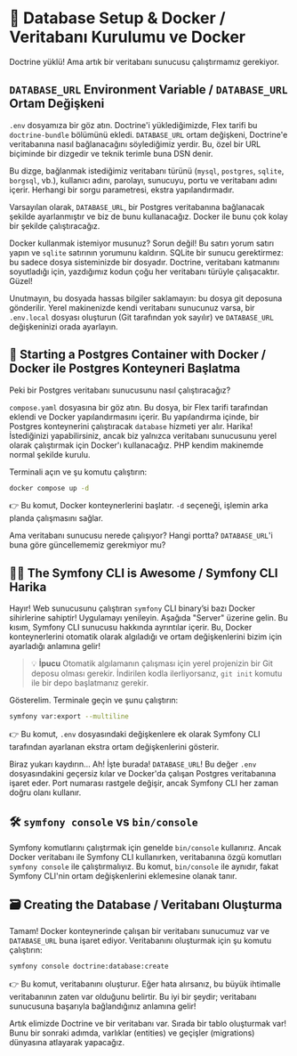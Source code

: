# 🐘 Database Setup & Docker / Veritabanı Kurulumu ve Docker

Doctrine yüklü! Ama artık bir veritabanı sunucusu çalıştırmamız gerekiyor.

## `DATABASE_URL` Environment Variable / `DATABASE_URL` Ortam Değişkeni

`.env` dosyamıza bir göz atın. Doctrine'i yüklediğimizde, Flex tarifi bu `doctrine-bundle` bölümünü ekledi. `DATABASE_URL` ortam değişkeni, Doctrine'e veritabanına nasıl bağlanacağını söylediğimiz yerdir. Bu, özel bir URL biçiminde bir dizgedir ve teknik terimle buna DSN denir.

Bu dizge, bağlanmak istediğimiz veritabanı türünü (`mysql`, `postgres`, `sqlite`, `borgsql`, vb.), kullanıcı adını, parolayı, sunucuyu, portu ve veritabanı adını içerir. Herhangi bir sorgu parametresi, ekstra yapılandırmadır.

Varsayılan olarak, `DATABASE_URL`, bir Postgres veritabanına bağlanacak şekilde ayarlanmıştır ve biz de bunu kullanacağız. Docker ile bunu çok kolay bir şekilde çalıştıracağız.

Docker kullanmak istemiyor musunuz? Sorun değil! Bu satırı yorum satırı yapın ve `sqlite` satırının yorumunu kaldırın. SQLite bir sunucu gerektirmez: bu sadece dosya sisteminizde bir dosyadır. Doctrine, veritabanı katmanını soyutladığı için, yazdığımız kodun çoğu her veritabanı türüyle çalışacaktır. Güzel!

Unutmayın, bu dosyada hassas bilgiler saklamayın: bu dosya git deposuna gönderilir. Yerel makinenizde kendi veritabanı sunucunuz varsa, bir `.env.local` dosyası oluşturun (Git tarafından yok sayılır) ve `DATABASE_URL` değişkeninizi orada ayarlayın.

## 🐳 Starting a Postgres Container with Docker / Docker ile Postgres Konteyneri Başlatma

Peki bir Postgres veritabanı sunucusunu nasıl çalıştıracağız?

`compose.yaml` dosyasına bir göz atın. Bu dosya, bir Flex tarifi tarafından eklendi ve Docker yapılandırmasını içerir. Bu yapılandırma içinde, bir Postgres konteynerini çalıştıracak `database` hizmeti yer alır. Harika! İstediğinizi yapabilirsiniz, ancak biz yalnızca veritabanı sunucusunu yerel olarak çalıştırmak için Docker'ı kullanacağız. PHP kendim makinemde normal şekilde kurulu.

Terminali açın ve şu komutu çalıştırın:

```bash
docker compose up -d
```

👉 Bu komut, Docker konteynerlerini başlatır. `-d` seçeneği, işlemin arka planda çalışmasını sağlar.

Ama veritabanı sunucusu nerede çalışıyor? Hangi portta? `DATABASE_URL`'i buna göre güncellememiz gerekmiyor mu?

## 🧙‍♂️ The Symfony CLI is Awesome / Symfony CLI Harika

Hayır! Web sunucusunu çalıştıran `symfony` CLI binary’si bazı Docker sihirlerine sahiptir! Uygulamayı yenileyin. Aşağıda "Server" üzerine gelin. Bu kısım, Symfony CLI sunucusu hakkında ayrıntılar içerir. Bu, Docker konteynerlerini otomatik olarak algıladığı ve ortam değişkenlerini bizim için ayarladığı anlamına gelir!

> 💡 **İpucu** Otomatik algılamanın çalışması için yerel projenizin bir Git deposu olması gerekir. İndirilen kodla ilerliyorsanız, `git init` komutu ile bir depo başlatmanız gerekir.

Gösterelim. Terminale geçin ve şunu çalıştırın:

```bash
symfony var:export --multiline
```

👉 Bu komut, `.env` dosyasındaki değişkenlere ek olarak Symfony CLI tarafından ayarlanan ekstra ortam değişkenlerini gösterir.

Biraz yukarı kaydırın... Ah! İşte burada! `DATABASE_URL`! Bu değer `.env` dosyasındakini geçersiz kılar ve Docker'da çalışan Postgres veritabanına işaret eder. Port numarası rastgele değişir, ancak Symfony CLI her zaman doğru olanı kullanır.

## 🛠️ `symfony console` vs `bin/console`

Symfony komutlarını çalıştırmak için genelde `bin/console` kullanırız. Ancak Docker veritabanı ile Symfony CLI kullanırken, veritabanına özgü komutları `symfony console` ile çalıştırmalıyız. Bu komut, `bin/console` ile aynıdır, fakat Symfony CLI'nin ortam değişkenlerini eklemesine olanak tanır.

## 🗃️ Creating the Database / Veritabanı Oluşturma

Tamam! Docker konteynerinde çalışan bir veritabanı sunucumuz var ve `DATABASE_URL` buna işaret ediyor. Veritabanını oluşturmak için şu komutu çalıştırın:

```bash
symfony console doctrine:database:create
```

👉 Bu komut, veritabanını oluşturur. Eğer hata alırsanız, bu büyük ihtimalle veritabanının zaten var olduğunu belirtir. Bu iyi bir şeydir; veritabanı sunucusuna başarıyla bağlandığınız anlamına gelir!

Artık elimizde Doctrine ve bir veritabanı var. Sırada bir tablo oluşturmak var! Bunu bir sonraki adımda, varlıklar (entities) ve geçişler (migrations) dünyasına atlayarak yapacağız.
